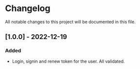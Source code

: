 # Changelog

All notable changes to this project will be documented in this file.


## [1.0.0] - 2022-12-19

### Added

- Login, signin and renew token for the user. All validated.